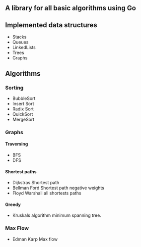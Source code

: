 ## A library for all basic algorithms using Go

## Implemented data structures

- Stacks
- Queues
- LinkedLists
- Trees
- Graphs


## Algorithms

### Sorting

- BubbleSort
- Insert Sort
- Radix Sort
- QuickSort
- MergeSort

### Graphs

#### Traversing
- BFS
- DFS

#### Shortest paths
- Dijkstras Shortest path
- Bellman Ford Shortest path negative weights
- Floyd Warshall all shortests paths

#### Greedy
- Kruskals algorithm minimum spanning tree.


### Max Flow

- Edman Karp Max flow
